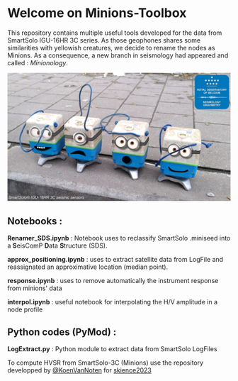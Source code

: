 # Welcome on Minions-Toolbox

This repository contains multiple useful tools developed for the data from SmartSolo IGU-16HR 3C series. As those geophones shares some similarities with yellowish creatures, we decide to rename the nodes as Minions. As a consequence, a new branch in seismology had appeared and called : *Minionology*.


<p align="center">
  <img src="Figures/Minions Seismology.be.jpg" width=600></img>
</p>


## Notebooks :

**Renamer_SDS.ipynb** : Notebook uses to reclassify SmartSolo .miniseed into a **S**eisComP **D**ata **S**tructure (SDS).

**approx_positioning.ipynb** : uses to extract satellite data from LogFile and reassignated an approximative location (median point).  

**response.ipynb** : uses to remove automatically the instrument response from minions' data

**interpol.ipynb** : useful notebook for interpolating the H/V amplitude in a node profile

## Python codes (PyMod) :
 
**LogExtract.py** : Python module to extract data from SmartSolo LogFiles

To compute HVSR from SmartSolo-3C (Minions) use the repository developped by [@KoenVanNoten](https://github.com/KoenVanNoten) for [skience2023](https://github.com/heinerigel/skience2023/tree/main/02_Tuesday/Afternoon)